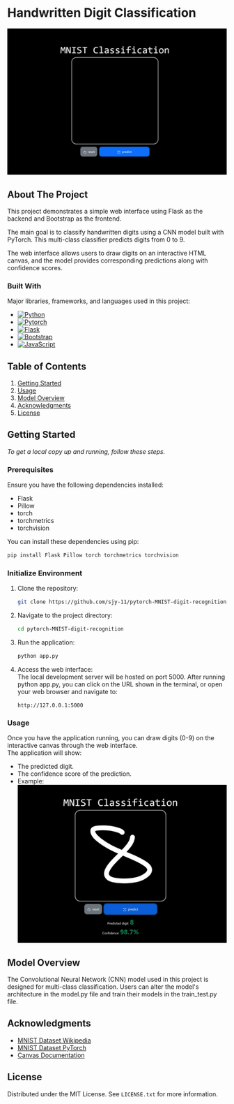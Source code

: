 # Handwritten Digit Classification

![Default Homepage][index-screenshot]

## About The Project

This project demonstrates a simple web interface using Flask as the backend and Bootstrap as the frontend.

The main goal is to classify handwritten digits using a CNN model built with PyTorch. This multi-class classifier predicts digits from 0 to 9. 

The web interface allows users to draw digits on an interactive HTML canvas, and the model provides corresponding predictions along with confidence scores.

### Built With

Major libraries, frameworks, and languages used in this project:
* [![Python][Python.com]][Python-url]
* [![Pytorch][Pytorch.com]][Pytorch-url]
* [![Flask][Flask.com]][Flask-url]
* [![Bootstrap][Bootstrap.com]][Bootstrap-url]
* [![JavaScript][JavaScript.com]][JavaScript-url]

## Table of Contents

1. [Getting Started](#getting-started)
2. [Usage](#usage)
3. [Model Overview](#model-overview)
5. [Acknowledgments](#acknowledgments)
6. [License](#license)

## Getting Started

_To get a local copy up and running, follow these steps._

### Prerequisites

Ensure you have the following dependencies installed:
* Flask
* Pillow
* torch
* torchmetrics
* torchvision

You can install these dependencies using pip:
  ```sh
  pip install Flask Pillow torch torchmetrics torchvision
  ```

### Initialize Environment

1. Clone the repository:
   ```sh
   git clone https://github.com/sjy-11/pytorch-MNIST-digit-recognition.git
   ```
2. Navigate to the project directory:
   ```sh
   cd pytorch-MNIST-digit-recognition
   ```
3. Run the application:
   ```sh
   python app.py
   ```
4. Access the web interface:  
   The local development server will be hosted on port 5000. After running python app.py, you can click on the URL shown in the terminal, or open your web browser and navigate to:
   ```
   http://127.0.0.1:5000
   ```
### Usage

Once you have the application running, you can draw digits (0-9) on the interactive canvas through the web interface.   
The application will show:
* The predicted digit.
* The confidence score of the prediction.
* Example:
![Example of drawn digits on canvas][example-screenshot]



## Model Overview

The Convolutional Neural Network (CNN) model used in this project is designed for multi-class classification. Users can alter the model's architecture in the model.py file and train their models in the train_test.py file.

## Acknowledgments

* [MNIST Dataset Wikipedia](https://en.wikipedia.org/wiki/MNIST_database)
* [MNIST Dataset PyTorch](https://pytorch.org/vision/stable/generated/torchvision.datasets.MNIST.html)
* [Canvas Documentation](https://developer.mozilla.org/en-US/docs/Web/API/Canvas_API/Tutorial)



## License

Distributed under the MIT License. See `LICENSE.txt` for more information.

<!-- MARKDOWN LINKS & IMAGES -->
[index-screenshot]: images/index_screenshot.png
[example-screenshot]: images/example_screenshot.png
[Bootstrap.com]: https://img.shields.io/badge/Bootstrap-563D7C?style=for-the-badge&logo=bootstrap&logoColor=white
[Bootstrap-url]: https://getbootstrap.com
[Pytorch.com]: https://img.shields.io/badge/PyTorch-EE4C2C?style=for-the-badge&logo=pytorch&logoColor=white 
[Pytorch-url]: https://pytorch.org
[Flask.com]: https://img.shields.io/badge/Flask-000?logo=flask&logoColor=fff&style=for-the-badge
[Flask-url]: https://flask.palletsprojects.com/en/3.0.x
[Python.com]: https://img.shields.io/badge/Python-3776AB?logo=python&logoColor=fff&style=for-the-badge
[Python-url]: https://www.python.org
[Javascript.com]: https://img.shields.io/badge/JavaScript-F7DF1E?logo=javascript&logoColor=000&style=for-the-badge
[Javascript-url]: https://developer.mozilla.org/en-US/docs/Web/JavaScript